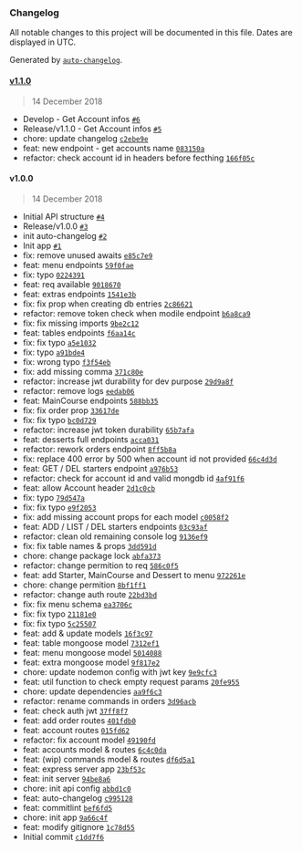 ### Changelog

All notable changes to this project will be documented in this file. Dates are displayed in UTC.

Generated by [`auto-changelog`](https://github.com/CookPete/auto-changelog).

#### [v1.1.0](https://github.com/EhChef/api/compare/v1.0.0...v1.1.0)

> 14 December 2018

- Develop - Get Account infos [`#6`](https://github.com/EhChef/api/pull/6)
- Release/v1.1.0 - Get Account infos [`#5`](https://github.com/EhChef/api/pull/5)
- chore: update changelog [`c2ebe9e`](https://github.com/EhChef/api/commit/c2ebe9e4c95d924254037aae3d73466ed48249f5)
- feat: new endpoint - get accounts name [`083150a`](https://github.com/EhChef/api/commit/083150acac23e15772cf09f75c3c005029316171)
- refactor: check account id in headers before fecthing [`166f05c`](https://github.com/EhChef/api/commit/166f05c446b8c80fb00884140a46ac99ec41a75d)

#### v1.0.0

> 14 December 2018

- Initial API structure [`#4`](https://github.com/EhChef/api/pull/4)
- Release/v1.0.0 [`#3`](https://github.com/EhChef/api/pull/3)
- init auto-changelog [`#2`](https://github.com/EhChef/api/pull/2)
- Init app [`#1`](https://github.com/EhChef/api/pull/1)
- fix: remove unused awaits [`e85c7e9`](https://github.com/EhChef/api/commit/e85c7e9e43fa3440a14849606666583e8d9d77b6)
- feat: menu endpoints [`59f0fae`](https://github.com/EhChef/api/commit/59f0fae6a90e1033776c58c5dbc69c0e34a91999)
- fix: typo [`0224391`](https://github.com/EhChef/api/commit/02243910a70e4391c1f4317d702077e5c6ed53ec)
- feat: req available [`9018670`](https://github.com/EhChef/api/commit/9018670dcbdd19cf94283bed7a65e6a6470cf531)
- feat: extras endpoints [`1541e3b`](https://github.com/EhChef/api/commit/1541e3b109bff206e23bbeab415b7cffde578aff)
- fix: fix prop when creating db entries [`2c86621`](https://github.com/EhChef/api/commit/2c86621e64de62b41eeb3a258d3d307200b72b88)
- refactor: remove token check when modile endpoint [`b6a8ca9`](https://github.com/EhChef/api/commit/b6a8ca976cfe8cf8975ef875d0f7dd90f1940618)
- fix: fix missing imports [`9be2c12`](https://github.com/EhChef/api/commit/9be2c120fd5f5b405771e3cffd21798f6a175e54)
- feat: tables endpoints [`f6aa14c`](https://github.com/EhChef/api/commit/f6aa14c3cc2430ac271f7cfd10110b1a4f59ee7f)
- fix: fix typo [`a5e1032`](https://github.com/EhChef/api/commit/a5e1032bddd6243aa1a0aebfe0fcfbab1ef669e1)
- fix: typo [`a91bde4`](https://github.com/EhChef/api/commit/a91bde4b9c315cf2fccc0451d92260340dc6c143)
- fix: wrong typo [`f3f54eb`](https://github.com/EhChef/api/commit/f3f54eb094d16ff9186fe75e7ae2c996e07a485f)
- fix: add missing comma [`371c80e`](https://github.com/EhChef/api/commit/371c80e546a7f1574faa33916eb06ff0b9746713)
- refactor: increase jwt durability for dev purpose [`29d9a8f`](https://github.com/EhChef/api/commit/29d9a8fb52a5a322fe8589a41741a33513775c81)
- refactor: remove logs [`eedab06`](https://github.com/EhChef/api/commit/eedab06d0e94ae5422d54697d93e7e6275179d39)
- feat: MainCourse endpoints [`588bb35`](https://github.com/EhChef/api/commit/588bb35b8f3fb8bbbf3684fb4f7e40cc7e9113f3)
- fix: fix order prop [`33617de`](https://github.com/EhChef/api/commit/33617de48afa053b20c63ad2adc9083a05391fbd)
- fix: fix typo [`bc0d729`](https://github.com/EhChef/api/commit/bc0d72965c20bda46dddb724f620ae5d101ae566)
- refactor: increase jwt token durability [`65b7afa`](https://github.com/EhChef/api/commit/65b7afad2c0f2c63f9e9065f416b62a1137564b4)
- feat: desserts full endpoints [`acca031`](https://github.com/EhChef/api/commit/acca031507217b57cbc6984d4d46bc13068f2338)
- refactor: rework orders endpoint [`8ff5b8a`](https://github.com/EhChef/api/commit/8ff5b8aa8213a1fd97beadccdcf2387a5ead705e)
- fix: replace 400 error by 500 when account id not provided [`66c4d3d`](https://github.com/EhChef/api/commit/66c4d3d8583cb916952b89ad4db470f31afa3f92)
- feat: GET / DEL starters endpoint [`a976b53`](https://github.com/EhChef/api/commit/a976b53ee839b164a42a355912603667c35b3499)
- refactor: check for account id and valid mongdb id [`4af91f6`](https://github.com/EhChef/api/commit/4af91f6d2148c1d08dcc7d955ea1fb08a73617d6)
- feat: allow Account header [`2d1c0cb`](https://github.com/EhChef/api/commit/2d1c0cb565e7e6463d85f750c48e6356d7a69e87)
- fix: typo [`79d547a`](https://github.com/EhChef/api/commit/79d547a37766732d257481c3def5bbf046c8e453)
- fix: fix typo [`e9f2053`](https://github.com/EhChef/api/commit/e9f2053a423d5f54c63d343676209240c45501eb)
- fix: add missing account props for each model [`c0058f2`](https://github.com/EhChef/api/commit/c0058f22554319a545391b3c0287bc0ad0520f6f)
- feat: ADD / LIST / DEL starters endpoints [`03c93af`](https://github.com/EhChef/api/commit/03c93afbedb2e4bd30e76834fe150cb6309d6151)
- refactor: clean old remaining console log [`9136ef9`](https://github.com/EhChef/api/commit/9136ef96c53e4f02e5bf3b435da78c163a73ad5f)
- fix: fix table names & props [`3dd591d`](https://github.com/EhChef/api/commit/3dd591dd3be504c51fe0a27c33957a71d1c7019a)
- chore: change package lock [`abfa373`](https://github.com/EhChef/api/commit/abfa3730879496b9e010b812504d5dafcb54408c)
- refactor: change permition to req [`586c0f5`](https://github.com/EhChef/api/commit/586c0f5a3c49a2e03848a196ea4921d962b3789c)
- feat: add Starter, MainCourse and Dessert to menu [`972261e`](https://github.com/EhChef/api/commit/972261e5afcfdf3f4649395e217c10b487d3726c)
- chore: change permition [`8bf1ff1`](https://github.com/EhChef/api/commit/8bf1ff1b6323dbfffb8fecb14d5488832fce3044)
- refactor: change auth route [`22bd3bd`](https://github.com/EhChef/api/commit/22bd3bd431c360d6536c1d05c9c88890ea24b72d)
- fix: fix menu schema [`ea3706c`](https://github.com/EhChef/api/commit/ea3706ccd7581544e7f5291042fe8f055d4ab474)
- fix: fix typo [`21181e0`](https://github.com/EhChef/api/commit/21181e039df481b25ee10baf23bd3982fb5bafc4)
- fix: fix typo [`5c25507`](https://github.com/EhChef/api/commit/5c25507e9a48cf218e4d24f4fb32f08214d0a3ca)
- feat: add & update models [`16f3c97`](https://github.com/EhChef/api/commit/16f3c97cba75c7c48824e2d95c8988807840e5ea)
- feat: table mongoose model [`7312ef1`](https://github.com/EhChef/api/commit/7312ef12756cf328a7b6c989a36883f7c2b53ae4)
- feat: menu mongoose model [`5014088`](https://github.com/EhChef/api/commit/5014088387f7b96b9ccd3f88f9c93d1e10f9271d)
- feat: extra mongoose model [`9f817e2`](https://github.com/EhChef/api/commit/9f817e2f733b5954a4d4e9ddd51b08d6539d79ac)
- chore: update nodemon config with jwt key [`9e9cfc3`](https://github.com/EhChef/api/commit/9e9cfc32d0485577ff3ac3866b1231ded5d48e57)
- feat: util function to check empty request params [`20fe955`](https://github.com/EhChef/api/commit/20fe9552e33dcb8d5587d27bec1dc6c69dde3eb8)
- chore: update dependencies [`aa9f6c3`](https://github.com/EhChef/api/commit/aa9f6c3e12951199b0969bf74ad2a31cbfb8063b)
- refactor: rename commands in orders [`3d96acb`](https://github.com/EhChef/api/commit/3d96acbaebfc2eacda8e6b1383f1fddf593448d5)
- feat: check auth jwt [`37ff8f7`](https://github.com/EhChef/api/commit/37ff8f7877edeae079ac91eb3b092427ef05a5ed)
- feat: add order routes [`401fdb0`](https://github.com/EhChef/api/commit/401fdb0ddfb6b2d1ac5ac780490a219677cbf87c)
- feat: account routes [`015fd62`](https://github.com/EhChef/api/commit/015fd620e83cc2ba0985553c1dd3293a6dd32cbd)
- refactor: fix account model [`49190fd`](https://github.com/EhChef/api/commit/49190fda2268bbb27203c9d24611486219a28a67)
- feat: accounts model & routes [`6c4c0da`](https://github.com/EhChef/api/commit/6c4c0da64563773c4a930deef5ab93a3ff9156c9)
- feat: (wip) commands model & routes [`df6d5a1`](https://github.com/EhChef/api/commit/df6d5a158920880d9eaebfd731902254a01df71a)
- feat: express server app [`23bf53c`](https://github.com/EhChef/api/commit/23bf53c030de821c8c52639a290c4e4f2ff12e1d)
- feat: init server [`94be8a6`](https://github.com/EhChef/api/commit/94be8a61f496698d344b6e0de29fcfcd13f62d1a)
- chore: init api config [`abbd1c0`](https://github.com/EhChef/api/commit/abbd1c0d1788b595ea2badb10055771b4fa13a19)
- feat: auto-changelog [`c995128`](https://github.com/EhChef/api/commit/c9951283e6e59f290163f2cfd9e1da9348f4ac05)
- feat: commitlint [`bef6fd5`](https://github.com/EhChef/api/commit/bef6fd584f069e69d1b826fba3e7deba683d3e1b)
- chore: init app [`9a66c4f`](https://github.com/EhChef/api/commit/9a66c4f6ceee3186ec890567392e1f02cfadc571)
- feat: modify gitignore [`1c78d55`](https://github.com/EhChef/api/commit/1c78d550451bc33a988d5850ea230273c40bc0da)
- Initial commit [`c1dd7f6`](https://github.com/EhChef/api/commit/c1dd7f660d409e13eada8a18c798b0a50af24a6c)
